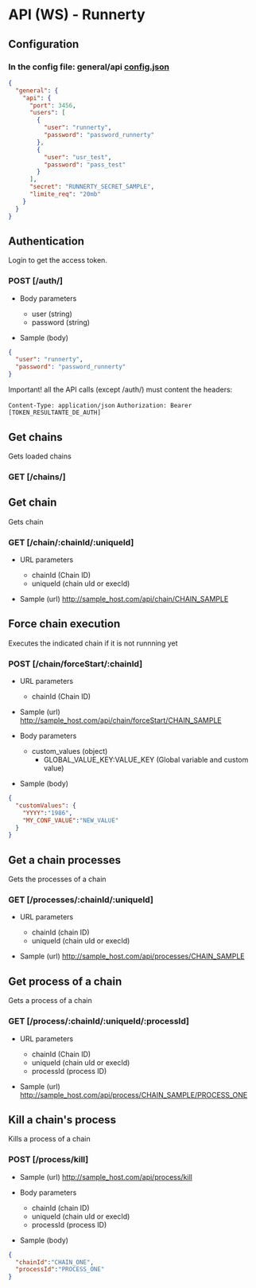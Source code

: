 # API (WS) - Runnerty

## Configuration

### In the config file: general/api [config.json](config.md)
```json
{
  "general": {
    "api": {
      "port": 3456,
      "users": [
        {
          "user": "runnerty",
          "password": "password_runnerty"
        },
        {
          "user": "usr_test",
          "password": "pass_test"
        }
      ],
      "secret": "RUNNERTY_SECRET_SAMPLE",
      "limite_req": "20mb"
    }
  }
}
```

## Authentication

Login to get the access token.

### POST [/auth/]

+ Body parameters
    + user (string)
    + password (string)


+ Sample (body)
```json
{
  "user": "runnerty",
  "password": "password_runnerty"
}
```

Important! all the API calls (except /auth/) must content the headers:

`Content-Type: application/json`
`Authorization: Bearer [TOKEN_RESULTANTE_DE_AUTH]`

## Get chains
Gets loaded chains
### GET [/chains/]

## Get chain
Gets chain
### GET [/chain/:chainId/:uniqueId]

+ URL parameters
    + chainId (Chain ID)
    + uniqueId (chain uId or execId)

+ Sample (url)
http://sample_host.com/api/chain/CHAIN_SAMPLE

## Force chain execution
Executes the indicated chain if it is not runnning yet
### POST [/chain/forceStart/:chainId]

+ URL parameters
    + chainId (Chain ID)

+ Sample (url)
http://sample_host.com/api/chain/forceStart/CHAIN_SAMPLE

+ Body parameters
    + custom_values (object)
        + GLOBAL_VALUE_KEY:VALUE_KEY (Global variable and custom value)

+ Sample (body)
```json
{
  "customValues": {
    "YYYY":"1986",
    "MY_CONF_VALUE":"NEW_VALUE"
  }
}
```

## Get a chain processes
Gets the processes of a chain
### GET [/processes/:chainId/:uniqueId]

+ URL parameters
    + chainId (chain ID)
    + uniqueId (chain uId or execId)

+ Sample (url)
http://sample_host.com/api/processes/CHAIN_SAMPLE

## Get process of a chain
Gets a process of a chain
### GET [/process/:chainId/:uniqueId/:processId]

+ URL parameters
    + chainId (Chain ID)
    + uniqueId (chain uId or execId)
    + processId (process ID)

+ Sample (url)
http://sample_host.com/api/process/CHAIN_SAMPLE/PROCESS_ONE

## Kill a chain's process
Kills a process of a chain
### POST [/process/kill]

+ Sample (url)
http://sample_host.com/api/process/kill

+ Body parameters
    + chainId (chain ID)
    + uniqueId (chain uId or execId)
    + processId (process ID)
    
+ Sample (body)
```json
{
  "chainId":"CHAIN_ONE",
  "processId":"PROCESS_ONE"
}
```